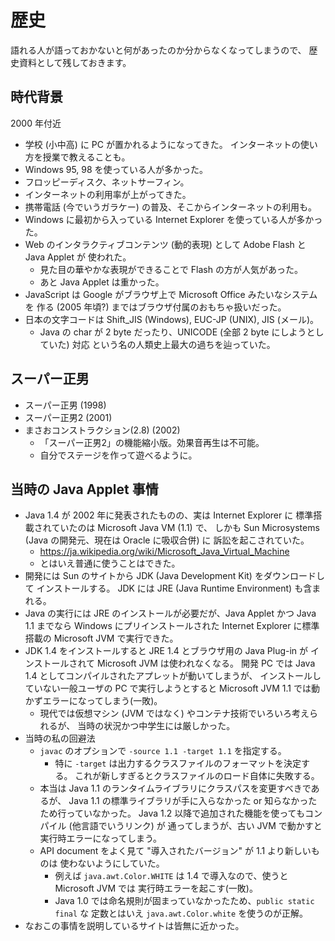# 歴史

語れる人が語っておかないと何があったのか分からなくなってしまうので、
歴史資料として残しておきます。

## 時代背景

2000 年付近

* 学校 (小中高) に PC が置かれるようになってきた。
  インターネットの使い方を授業で教えることも。
* Windows 95, 98 を使っている人が多かった。
* フロッピーディスク、ネットサーフィン。
* インターネットの利用率が上がってきた。
* 携帯電話 (今でいうガラケー) の普及、そこからインターネットの利用も。
* Windows に最初から入っている Internet Explorer を使っている人が多かった。
* Web のインタラクティブコンテンツ (動的表現) として Adobe Flash と Java Applet が
  使われた。
  * 見た目の華やかな表現ができることで Flash の方が人気があった。
  * あと Java Applet は重かった。
* JavaScript は Google がブラウザ上で Microsoft Office みたいなシステムを
  作る (2005 年頃?) まではブラウザ付属のおもちゃ扱いだった。
* 日本の文字コードは Shift_JIS (Windows), EUC-JP (UNIX), JIS (メール)。
  * Java の char が 2 byte だったり、UNICODE (全部 2 byte にしようとしていた) 対応
    という名の人類史上最大の過ちを辿っていた。

## スーパー正男

* スーパー正男 (1998)
* スーパー正男2 (2001)
* まさおコンストラクション(2.8) (2002)
  * 「スーパー正男2」の機能縮小版。効果音再生は不可能。
  * 自分でステージを作って遊べるように。

## 当時の Java Applet 事情

* Java 1.4 が 2002 年に発表されたものの、実は Internet Explorer に
  標準搭載されていたのは Microsoft Java VM (1.1) で、
  しかも Sun Microsystems (Java の開発元、現在は Oracle に吸収合併) に
  訴訟を起こされていた。
  * <https://ja.wikipedia.org/wiki/Microsoft_Java_Virtual_Machine>
  * とはいえ普通に使うことはできた。
* 開発には Sun のサイトから JDK (Java Development Kit) をダウンロードして
  インストールする。
  JDK には JRE (Java Runtime Environment) も含まれる。
* Java の実行には JRE のインストールが必要だが、Java Applet かつ Java 1.1 までなら
  Windows にプリインストールされた Internet Explorer に標準搭載の
  Microsoft JVM で実行できた。
* JDK 1.4 をインストールすると JRE 1.4 とブラウザ用の Java Plug-in が
  インストールされて Microsoft JVM は使われなくなる。
  開発 PC では Java 1.4 としてコンパイルされたアプレットが動いてしまうが、
  インストールしていない一般ユーザの PC で実行しようとすると
  Microsoft JVM 1.1 では動かずエラーになってしまう(一敗)。
  * 現代では仮想マシン (JVM ではなく) やコンテナ技術でいろいろ考えられるが、
    当時の状況かつ中学生には厳しかった。
* 当時の私の回避法
  * `javac` のオプションで `-source 1.1 -target 1.1` を指定する。
    * 特に `-target` は出力するクラスファイルのフォーマットを決定する。
      これが新しすぎるとクラスファイルのロード自体に失敗する。
  * 本当は Java 1.1 のランタイムライブラリにクラスパスを変更すべきであるが、
    Java 1.1 の標準ライブラリが手に入らなかった or 知らなかったため行っていなかった。
    Java 1.2 以降で追加された機能を使ってもコンパイル (他言語でいうリンク) が
    通ってしまうが、古い JVM で動かすと実行時エラーになってしまう。
  * API document をよく見て "導入されたバージョン" が 1.1 より新しいものは
    使わないようにしていた。
    * 例えば `java.awt.Color.WHITE` は 1.4 で導入なので、使うと Microsoft JVM では
      実行時エラーを起こす(一敗)。
    * Java 1.0 では命名規則が固まっていなかったため、`public static final` な
      定数とはいえ `java.awt.Color.white` を使うのが正解。
* なおこの事情を説明しているサイトは皆無に近かった。
